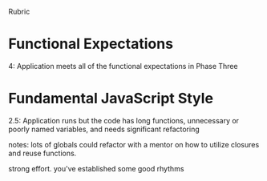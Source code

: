 Rubric

# Functional Expectations

4: Application meets all of the functional expectations in Phase Three

# Fundamental JavaScript Style

2.5: Application runs but the code has long functions, unnecessary or poorly named variables, and needs significant refactoring

notes: lots of globals could refactor with a mentor on how to utilize closures and reuse functions.

strong effort. you've established some good rhythms 
